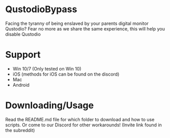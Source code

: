# QustodioBypass
Facing the tyranny of being enslaved by your parents digital monitor Qustodio? Fear no more as we share the same experience, this will help you disable Qustodio

# Support
- Win 10/7 (Only tested on Win 10)
- iOS (methods for iOS can be found on the discord)
- Mac
- Android

# Downloading/Usage
Read the README.md file for which folder to download and how to use scripts. Or come to our Discord for other workarounds! (Invite link found in the subreddit)
